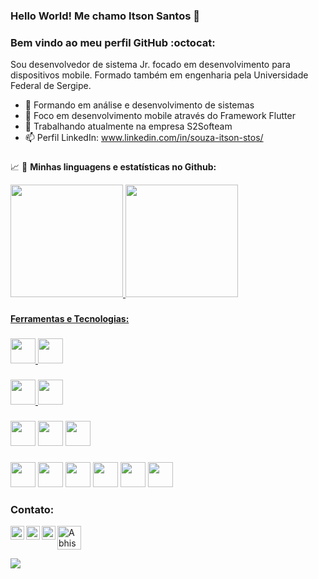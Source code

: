 ### Hello World! Me chamo Itson Santos 👋 
### Bem vindo ao meu perfil GitHub  :octocat:


Sou desenvolvedor de sistema Jr. focado em desenvolvimento para dispositivos mobile. 
Formado também em engenharia pela Universidade Federal de Sergipe.


- :rocket: Formando em análise e desenvolvimento de sistemas
- :dart: Foco em desenvolvimento mobile através do Framework Flutter
- 🔭 Trabalhando atualmente na empresa S2Softeam
- 📫 Perfil LinkedIn:  www.linkedin.com/in/souza-itson-stos/ 

 ###
 ###

📈 🚧 **Minhas linguagens e estatísticas no Github:**
<div>
<a href="https://github.com/ItsonStos">
 <img height="180em" 
      src="https://github-readme-stats.vercel.app/api/top-langs/?username=ItsonStos&layout=compact&langs_count=7&theme=dracula"/>
<img height="180em"
     src="https://github-readme-stats.vercel.app/api?username=ItsonStos&show_icons=true&theme=dracula&include_all_commits=true&count_private=true"/>
</div>

 ###
 ###

  
**Ferramentas e Tecnologias:**


###
<code><img height="40"
           src="https://cdn.jsdelivr.net/gh/devicons/devicon/icons/flutter/flutter-original.svg"/></code> 
<code><img height="40"
           src="https://cdn.jsdelivr.net/gh/devicons/devicon/icons/dart/dart-original.svg"/>
</code>
###
 
###
<code><img height="40" 
src="https://cdn.jsdelivr.net/gh/devicons/devicon/icons/android/android-original.svg"/></code>
<a></a>
<code><img height="40" 
src="https://logosmarcas.net/wp-content/uploads/2020/04/Apple-Logo.png"/></code>
### 
 
###
<code><img height="40"
           src="https://cdn.jsdelivr.net/gh/devicons/devicon/icons/postgresql/postgresql-original.svg"/></code>
<code><img height="40"
           src="https://cdn.jsdelivr.net/gh/devicons/devicon/icons/sqlite/sqlite-original.svg"/></code>
<code><img height="40"
           src="https://cdn.jsdelivr.net/gh/devicons/devicon/icons/mysql/mysql-original.svg"/></code> 
###

###
<code><img height="40"
           src="https://cdn.jsdelivr.net/gh/devicons/devicon/icons/vscode/vscode-original.svg"/></code> 
<code><img height="40"
           src="https://cdn.jsdelivr.net/gh/devicons/devicon/icons/androidstudio/androidstudio-original.svg"/></code>
 <code><img height="40"
           src="https://cdn.worldvectorlogo.com/logos/firebase-1.svg"/></code>
 <code><img height="40"
           src="https://www.svgrepo.com/show/354202/postman-icon.svg"/></code>
<code><img height="40"
           src="https://cdn.jsdelivr.net/gh/devicons/devicon/icons/git/git-original.svg"/></code> 
<code><img height="40"
           src="https://cdn-icons-png.flaticon.com/512/25/25231.png"/></code>
###

### Contato:
<div>
<a href="https://www.linkedin.com/in/itson-s-souza-59466a9b/">
 <img align="left" alt="Abhishek's LinkedIN" width="22px"
      src="https://raw.githubusercontent.com/peterthehan/peterthehan/master/assets/linkedin.svg" /></a>
<a href="https://discord.gg/ItsonStos#9397">
 <img align="left" alt="Abhishek's Discord" width="22px"
      src="https://raw.githubusercontent.com/peterthehan/peterthehan/master/assets/discord.svg"/></a>
<a href="https://api.whatsapp.com/send/?phone=55799991959">
 <img align="left" alt="Abhishek's Whatsapp" width="22px"
      src="https://upload.wikimedia.org/wikipedia/commons/6/6b/WhatsApp.svg"/></a>
<a href = "ItsonStos:itsonsantos@sgmail.com">
 <img align="start" alt="Abhishek's Discord" width="38px"
      src="https://www.logo.wine/a/logo/Gmail/Gmail-Logo.wine.svg" target="_blank"></a>

![](https://visitor-badge.glitch.me/badge?page_id=ItsonStos.ItsonStos)

</div>
